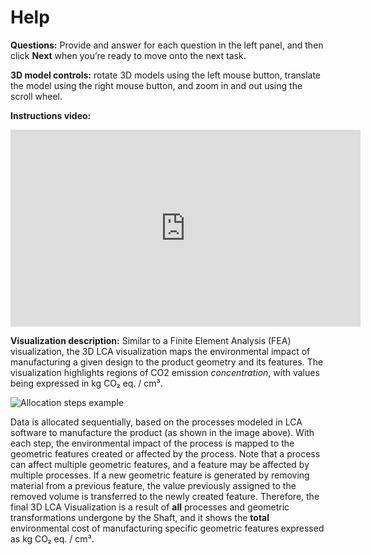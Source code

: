 # Help

**Questions:** Provide and answer for each question in the left panel, and then click **Next** when you’re ready to move onto the next task.

**3D model controls:** rotate 3D models using the left mouse button, translate the model using the right mouse button, and zoom in and out using the scroll wheel.

**Instructions video:** 
<iframe width="560" height="315" src="https://www.youtube.com/embed/WPTgAXIUrAw?si=-Mdpk4dSNG8fdjYa" title="YouTube video player" frameborder="0" allow="accelerometer; autoplay; clipboard-write; encrypted-media; gyroscope; picture-in-picture; web-share" referrerpolicy="strict-origin-when-cross-origin" allowfullscreen></iframe>

**Visualization description:** Similar to a Finite Element Analysis (FEA) visualization, the 3D LCA visualization maps the environmental impact of manufacturing a given design to the product geometry and its features. 
The visualization highlights regions of CO2 emission <em>concentration</em>, with values being expressed in kg CO₂ eq. / cm³.

![Allocation steps example](assets/data/Figures/shaft-stages-example.png)

Data is allocated sequentially, based on the processes modeled in LCA software to manufacture the product (as shown in the image above). 
With each step, the environmental impact of the process is mapped to the geometric features created or affected by the process.
Note that a process can affect multiple geometric features, and a feature may be affected by multiple processes.
If a new geometric feature is generated by removing material from a previous feature, the value previously assigned to the removed volume is transferred to the newly created feature.
Therefore, the final 3D LCA Visualization is a result of <b>all</b> processes and geometric transformations undergone by the Shaft, and it shows the <b>total</b> environmental cost of manufacturing specific geometric features expressed as kg CO₂ eq. / cm³. 